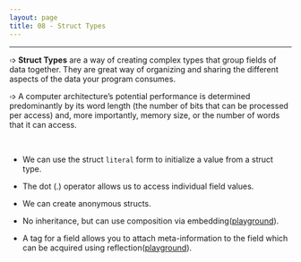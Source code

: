 ```yaml
---
layout: page
title: 08 - Struct Types
---
```

***

<!-- markdownlint-disable MD002 -->

➩ __Struct Types__ are a way of creating complex types that group fields of data together. They are great way of organizing and sharing the different aspects of the data your program consumes.

➩ A computer architecture’s potential performance is determined predominantly by its word length (the number of bits that can be processed per access) and, more importantly, memory size, or the number of words that it can access.

&nbsp;

* We can use the struct `literal` form to initialize a value from a struct type.

* The dot (.) operator allows us to access individual field values.

* We can create anonymous structs.

* No inheritance, but can use composition via embedding([playground](https://play.golang.org/p/GA_4_P5Ik-I)).

* A tag for a field allows you to attach meta-information to the field which can be acquired using reflection([playground](https://play.golang.org/p/rOSzGGPeVug)).